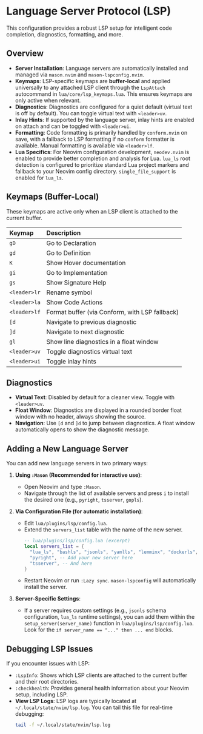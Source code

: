 # Language Server Protocol (LSP)

This configuration provides a robust LSP setup for intelligent code completion, diagnostics, formatting, and more.

## Overview

*   **Server Installation**: Language servers are automatically installed and managed via `mason.nvim` and `mason-lspconfig.nvim`.
*   **Keymaps**: LSP-specific keymaps are **buffer-local** and applied universally to any attached LSP client through the `LspAttach` autocommand in `lua/core/lsp_keymaps.lua`. This ensures keymaps are only active when relevant.
*   **Diagnostics**: Diagnostics are configured for a quiet default (virtual text is off by default). You can toggle virtual text with `<leader>uv`.
*   **Inlay Hints**: If supported by the language server, inlay hints are enabled on attach and can be toggled with `<leader>ui`.
*   **Formatting**: Code formatting is primarily handled by `conform.nvim` on save, with a fallback to LSP formatting if no `conform` formatter is available. Manual formatting is available via `<leader>lf`.
*   **Lua Specifics**: For Neovim configuration development, `neodev.nvim` is enabled to provide better completion and analysis for Lua. `lua_ls` root detection is configured to prioritize standard Lua project markers and fallback to your Neovim config directory. `single_file_support` is enabled for `lua_ls`.

## Keymaps (Buffer-Local)

These keymaps are active only when an LSP client is attached to the current buffer.

| Keymap        | Description                               |
| :------------ | :---------------------------------------- |
| `gD`          | Go to Declaration                         |
| `gd`          | Go to Definition                          |
| `K`           | Show Hover documentation                  |
| `gi`          | Go to Implementation                      |
| `gs`          | Show Signature Help                       |
| `<leader>lr`  | Rename symbol                             |
| `<leader>la`  | Show Code Actions                         |
| `<leader>lf`  | Format buffer (via Conform, with LSP fallback) |
| `[d`          | Navigate to previous diagnostic           |
| `]d`          | Navigate to next diagnostic               |
| `gl`          | Show line diagnostics in a float window   |
| `<leader>uv`  | Toggle diagnostics virtual text           |
| `<leader>ui`  | Toggle inlay hints                        |

## Diagnostics

*   **Virtual Text**: Disabled by default for a cleaner view. Toggle with `<leader>uv`.
*   **Float Window**: Diagnostics are displayed in a rounded border float window with no header, always showing the source.
*   **Navigation**: Use `[d` and `]d` to jump between diagnostics. A float window automatically opens to show the diagnostic message.

## Adding a New Language Server

You can add new language servers in two primary ways:

1.  **Using `:Mason` (Recommended for interactive use)**:
    *   Open Neovim and type `:Mason`.
    *   Navigate through the list of available servers and press `i` to install the desired one (e.g., `pyright`, `tsserver`, `gopls`).

2.  **Via Configuration File (for automatic installation)**:
    *   Edit `lua/plugins/lsp/config.lua`.
    *   Extend the `servers_list` table with the name of the new server.
        ```lua
        -- lua/plugins/lsp/config.lua (excerpt)
        local servers_list = {
          "lua_ls", "bashls", "jsonls", "yamlls", "lemminx", "dockerls", "marksman",
          "pyright", -- Add your new server here
          "tsserver", -- And here
        }
        ```
    *   Restart Neovim or run `:Lazy sync`. `mason-lspconfig` will automatically install the server.

3.  **Server-Specific Settings**:
    *   If a server requires custom settings (e.g., `jsonls` schema configuration, `lua_ls` runtime settings), you can add them within the `setup_server(server_name)` function in `lua/plugins/lsp/config.lua`. Look for the `if server_name == "..." then ... end` blocks.

## Debugging LSP Issues

If you encounter issues with LSP:

*   `:LspInfo`: Shows which LSP clients are attached to the current buffer and their root directories.
*   `:checkhealth`: Provides general health information about your Neovim setup, including LSP.
*   **View LSP Logs**: LSP logs are typically located at `~/.local/state/nvim/lsp.log`. You can tail this file for real-time debugging:
    ```bash
    tail -f ~/.local/state/nvim/lsp.log
